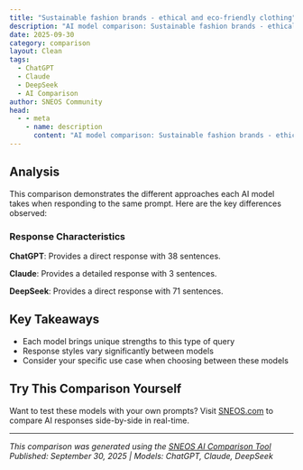 ```yaml
---
title: "Sustainable fashion brands - ethical and eco-friendly clothing"
description: "AI model comparison: Sustainable fashion brands - ethical and eco-friendly clothing..."
date: 2025-09-30
category: comparison
layout: Clean
tags:
  - ChatGPT
  - Claude
  - DeepSeek
  - AI Comparison
author: SNEOS Community
head:
  - - meta
    - name: description
      content: "AI model comparison: Sustainable fashion brands - ethical and eco-friendly clothing..."
---
```


<ChatComparison
  title="Sustainable fashion brands - ethical and eco-friendly clothing"
  prompt="Sustainable fashion brands - ethical and eco-friendly clothing"
  :responses='{
    "ChatGPT": "Here are some well-known sustainable fashion brands that focus on ethical practices and eco-friendly clothing:\n\n1. **Patagonia**  \n   - Known for its commitment to environmental activism, fair labor practices, and using recycled and organic materials.  \n   - Offers outdoor clothing and gear.\n\n2. **Everlane**  \n   - Transparency in pricing and sourcing.  \n   - Uses sustainable materials like organic cotton and recycled fabrics.  \n   - Ethically produced in factories with fair wages.\n\n3. **Reformation**  \n   - Focuses on minimizing waste and water usage.  \n   - Uses sustainable fabrics like Tencel, organic cotton, and deadstock fabrics.  \n   - Stylish and trendy women\u2019s clothing.\n\n4. **People Tree**  \n   - Pioneers in Fair Trade fashion.  \n   - Uses organic cotton and natural dyes.  \n   - Supports artisans and reduces environmental impact.\n\n5. **Nudie Jeans**  \n   - Offers 100% organic cotton denim.  \n   - Free repairs and recycling program for jeans.  \n   - Transparent about production and labor standards.\n\n6. **Outerknown**  \n   - Founded by surfer Kelly Slater.  \n   - Emphasizes sustainable materials and fair labor.  \n   - Uses organic cotton, recycled polyester, and hemp.\n\n7. **Thought Clothing**  \n   - Uses natural, sustainable fabrics like bamboo, hemp, and organic cotton.  \n   - Focuses on ethical production and simple, timeless designs.\n\n8. **Allbirds**  \n   - Known for sustainable footwear made from materials like merino wool and eucalyptus tree fiber.  \n   - Carbon-neutral certified.\n\n9. **Tentree**  \n   - For every product sold, ten trees are planted.  \n   - Uses sustainable fabrics such as organic cotton, recycled polyester, and Tencel.  \n   - Focus on environmental impact.\n\n10. **Stella McCartney**  \n    - Luxury brand with a strong commitment to sustainability.  \n    - Uses innovative materials like vegan leather and recycled fabrics.  \n    - Ethical production practices.\n\nWhen shopping sustainable fashion, consider brands that are transparent about their supply chain, use eco-friendly materials, promote fair labor practices, and have initiatives to reduce waste and carbon footprint.",
    "Claude": "# Sustainable Fashion: Leading Ethical \u0026 Eco-Friendly Brands\n\n## **Premium Sustainable Brands**\n\n### **Patagonia**\n- **Focus**: Outdoor wear, activewear\n- **Practices**: Recycled materials, Fair Trade certification, repair programs\n- **Notable**: 1% for the Planet member, carbon-neutral shipping\n\n### **Eileen Fisher**\n- **Focus**: Minimalist women\u0027s clothing\n- **Practices**: Organic fibers, take-back program, carbon-neutral operations\n- **Notable**: Vision 2020 sustainability goals achieved\n\n### **Stella McCartney**\n- **Focus**: Luxury fashion\n- **Practices**: No leather/fur, innovative eco-materials, circular design\n- **Notable**: Pioneer in luxury sustainable fashion\n\n## **Affordable Sustainable Options**\n\n### **Everlane**\n- **Focus**: Basics and essentials\n- **Practices**: Transparent pricing, ethical factories, carbon-neutral shipping\n- **Price Range**: Mid-range ($30-200)\n\n### **Pact**\n- **Focus**: Organic cotton basics\n- **Practices**: Fair Trade, GOTS-certified organic cotton\n- **Price Range**: Budget-friendly ($15-80)\n\n### **Kotn**\n- **Focus**: Egyptian cotton essentials\n- **Practices**: Direct farmer partnerships, transparent supply chain\n- **Price Range**: Mid-range ($25-150)\n\n## **Innovative Materials Leaders**\n\n### **Girlfriend Collective**\n- **Specialty**: Activewear from recycled plastic bottles\n- **Materials**: ECONYL (recycled nylon), recycled polyester\n\n### **Allbirds**\n- **Specialty**: Shoes from natural materials\n- **Materials**: Merino wool, eucalyptus tree fiber, sugarcane\n\n### **Reformation**\n- **Specialty**: Trendy women\u0027s clothing\n- **Innovation**: Deadstock fabrics, water-efficient processes\n\n## **What Makes Fashion Sustainable?**\n\n### **Materials**\n- Organic cotton, linen, hemp\n- Recycled fibers\n- Innovative alternatives (mushroom leather, lab-grown materials)\n\n### **Production**\n- Water-efficient dyeing processes\n- Renewable energy use\n- Minimal chemical treatments\n- Local manufacturing\n\n### **Labor Practices**\n- Fair wages and working conditions\n- Transparency in supply chain\n- Support for local communities\n\n### **Circular Design**\n- Durability and longevity\n- Repairability\n- Take-back/recycling programs\n- Timeless rather than trendy designs\n\n## **How to Shop Sustainably**\n\n### **Before Buying**\n- **Quality over quantity**: Invest in well-made pieces\n- **Versatility**: Choose items that mix and match\n- **Need vs. want**: Practice mindful consumption\n\n### **What to Look For**\n- **Certifications**: GOTS, Fair Trade, B Corp, Cradle to Cradle\n- **Transparency**: Clear information about materials and production\n- **Brand values**: Genuine commitment to sustainability\n\n### **Care \u0026 Maintenance**\n- Wash less frequently and in cold water\n- Air dry when possible\n- Repair instead of replacing\n- Donate or sell items you no longer wear\n\n## **Budget-Friendly Sustainable Shopping**\n\n### **Secondhand Options**\n- **ThredUp**: Online consignment\n- **Vestiaire Collective**: Luxury pre-owned\n- **Local thrift stores**: Most affordable option\n- **Clothing swaps**: Free community exchanges\n\n### **Rental Services**\n- **Rent the Runway**: Special occasion wear\n- **Nuuly**: Casual and designer pieces\n- **Local rental shops**: Often more affordable\n\nWould you like me to elaborate on any specific aspect of sustainable fashion, such as particular materials, price points, or types of clothing?",
    "DeepSeek": "Of course. Here is a comprehensive guide to sustainable fashion, covering what it means, key things to look for, and a list of notable ethical and eco-friendly brands across different categories and price points.\n\n### What is Sustainable Fashion?\n\nSustainable fashion is a holistic approach to clothing that considers the entire lifecycle of a garment. It aims to minimize the negative environmental impact and maximize social responsibility. This breaks down into two main pillars:\n\n1.  **Environmental Sustainability (Eco-Friendly):**\n    *   **Materials:** Using organic, recycled, or regeneratively farmed materials that require less water, pesticides, and energy.\n    *   **Production:** Implementing water-saving techniques, using non-toxic dyes, and prioritizing renewable energy in manufacturing.\n    *   **Waste Reduction:** Designing for durability, offering repair services, and implementing recycling or take-back programs.\n\n2.  **Social Sustainability (Ethical):**\n    *   **Fair Labor:** Ensuring safe working conditions, paying living wages, and respecting workers\u0027 rights throughout the supply chain.\n    *   **Transparency:** Being open about where and how products are made, often through certifications or detailed factory information.\n\n---\n\n### What to Look For: Certifications \u0026 Buzzwords\n\nWhen shopping, these labels and terms are good indicators of a brand\u0027s commitment:\n\n*   **Certifications:**\n    *   **GOTS (Global Organic Textile Standard):** The gold standard for organic fibers, ensuring environmental and social criteria from harvesting to labeling.\n    *   **GRS (Global Recycled Standard):** Verifies the content of recycled materials in a product.\n    *   **Fair Trade Certified:** Guarantees safe working conditions and fair wages for farmers and workers.\n    *   **B Corp Certification:** Measures a company\u0027s entire social and environmental performance.\n    *   **OEKO-TEX Standard 100:** Tests for harmful substances in the final product.\n\n*   **Key Terms:**\n    *   **Organic Cotton:** Grown without toxic pesticides and synthetic fertilizers.\n    *   **Linen \u0026 Hemp:** Natural fibers that require very little water and no pesticides.\n    *   **TENCEL\u2122 Lyocell/MODAL:** Fibers made from sustainably sourced wood pulp in a closed-loop process that recycles water and solvents.\n    *   **Recycled Polyester:** Made from post-consumer plastic bottles, diverting waste from landfills.\n    *   **Deadstock Fabric:** Leftover fabric from large fashion houses that is saved from being thrown away.\n    *   **Made-to-Order:** Clothing is only produced when an order is placed, drastically reducing waste.\n\n---\n\n### Notable Sustainable Fashion Brands\n\nHere are brands leading the way in sustainability, categorized for easier browsing.\n\n#### 1. Accessible \u0026 Mid-Range\n\nThese brands offer a gentler price point while maintaining strong ethical and eco-friendly standards.\n\n*   **Pact:** Everything is made from GOTS certified organic cotton in Fair Trade Certified factories. Great for everyday basics.\n*   **tentree:** For every item purchased, they plant ten trees. They use sustainable materials like TENCEL\u2122, hemp, and recycled polyester.\n*   **ABLE:** Focuses on ending generational poverty by providing economic opportunities for women. They are known for leather goods, denim, and clothing, and they publish their wage data.\n*   **Kotn:** Built on direct relationships with cotton farmers in Egypt, ensuring fair prices and quality. Known for incredibly soft, essential basics.\n*   **Patagonia:** A pioneer in the space. They use recycled materials, repair gear, and are a certified B Corp and Fair Trade partner. Excellent for outdoor wear.\n*   **Allbirds:** Famous for comfortable shoes made from renewable materials like merino wool, eucalyptus tree fiber (TENCEL\u2122), and sugarcane-based foam.\n\n#### 2. Premium \u0026 Investment Pieces\n\nThese brands focus on high-quality, timeless design meant to last for years.\n\n*   **Christy Dawn:** Creates dreamy, vintage-inspired dresses using deadstock and, now, their own \u0022Farm-to-Closet\u0022 regeneratively grown cotton.\n*   **Reformation:** Popular for its trendy, feminine styles. They are very transparent about their environmental footprint and use deadstock and sustainable fabrics.\n*   **Amour Vert:** Translates to \u0022Green Love.\u0022 They partner with mills using sustainable practices, plant a tree for every T-shirt sold, and produce most of their collection in the USA.\n*   **Boden:** While not exclusively sustainable, they have strong initiatives like using more organic cotton and recycled materials, and they are a member of the Ethical Trading Initiative. Great for colorful, classic styles.\n*   **Veja:** The iconic \u0022it\u0022 sneaker made with upcycled and organic materials, including wild Amazonian rubber, organic cotton, and recycled plastic bottles.\n\n#### 3. Specialized \u0026 Niche\n\n*   **For Athletic Wear:**\n    *   **Girlfriend Collective:** Known for its inclusive sizing and ultra-popular leggings made from recycled water bottles. Extremely transparent about their factories.\n    *   **TALA:** Activewear and lifestyle wear made from 92% recycled materials, focusing on flattering fits and a lower price point.\n*   **For Denim:**\n    *   **Outerknown:** Co-founded by surfer Kelly Slater, it\u2019s a leader in sustainable menswear and womenswear, with a strong focus on denim made with organic and recycled materials.\n    *   **ARMEDANGELS:** A German brand with a great range of Fair Trade, organic denim and everyday wear. Very transparent and GOTS certified.\n*   **For Underwear \u0026 Basics:**\n    *   **Organic Basics:** A Copenhagen-based brand focused on high-quality, simple underwear and essentials made from recycled and organic materials.\n    *   **Knickey:** Specializes in organic cotton underwear and has a recycling program for old socks and underwear of any brand.\n\n### How to Be a More Sustainable Consumer\n\nRemember, the most sustainable garment is the one already in your closet.\n\n1.  **Buy Less, Choose Well:** Invest in quality, timeless pieces you\u0027ll wear for years.\n2.  **Care for Your Clothes:** Wash in cold water, air dry when possible, and mend holes or loose buttons.\n3.  **Secondhand First:** Thrifting, consignment, and platforms like Depop, ThredUP, and The RealReal extend a garment\u0027s life.\n4.  **Rent for Occasions:** For one-time events, use rental services like Rent the Runway or Nuuly.\n5.  **Do Your Research:** Before buying, check a brand\u0027s \u0022About Us\u0022 or \u0022Sustainability\u0022 page. Look for specific goals and transparency, not just vague claims (\u0022greenwashing\u0022).\n\nThe journey to a more sustainable wardrobe is a process, not a destination. Every conscious choice makes a difference."
  }'
  published-date="22:46"
/>

## Analysis

This comparison demonstrates the different approaches each AI model takes when responding to the same prompt. Here are the key differences observed:

### Response Characteristics

**ChatGPT**: Provides a direct response with 38 sentences. 

**Claude**: Provides a detailed response with 3 sentences. 

**DeepSeek**: Provides a direct response with 71 sentences. 

## Key Takeaways

- Each model brings unique strengths to this type of query
- Response styles vary significantly between models
- Consider your specific use case when choosing between these models

## Try This Comparison Yourself

Want to test these models with your own prompts? Visit [SNEOS.com](https://sneos.com) to compare AI responses side-by-side in real-time.

---

*This comparison was generated using the [SNEOS AI Comparison Tool](https://sneos.com)*
*Published: September 30, 2025 | Models: ChatGPT, Claude, DeepSeek*
